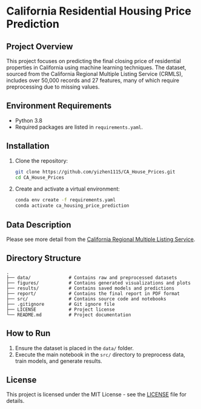 
# California Residential Housing Price Prediction

## Project Overview

This project focuses on predicting the final closing price of residential properties in California using machine learning techniques. The dataset, sourced from the California Regional Multiple Listing Service (CRMLS), includes over 50,000 records and 27 features, many of which require preprocessing due to missing values.

## Environment Requirements

- Python 3.8
- Required packages are listed in `requirements.yaml`.

## Installation

1. Clone the repository:
   ```bash
   git clone https://github.com/yizhen1115/CA_House_Prices.git
   cd CA_House_Prices
   ```
2. Create and activate a virtual environment:
   ```bash
   conda env create -f requirements.yaml
   conda activate ca_housing_price_prediction
   ```

## Data Description

Please see more detail from the [California Regional Multiple Listing Service](https://go.crmls.org).

## Directory Structure

```
.
├── data/              # Contains raw and preprocessed datasets
├── figures/           # Contains generated visualizations and plots
├── results/           # Contains saved models and predictions
├── report/            # Contains the final report in PDF format
├── src/               # Contains source code and notebooks
├── .gitignore         # Git ignore file
├── LICENSE            # Project license
└── README.md          # Project documentation
```

## How to Run

1. Ensure the dataset is placed in the `data/` folder.
2. Execute the main notebook in the `src/` directory to preprocess data, train models, and generate results.

## License

This project is licensed under the MIT License - see the [LICENSE](LICENSE) file for details.
